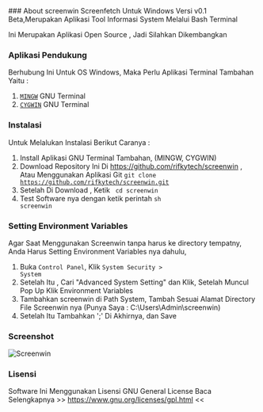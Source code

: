 <head>
<link rel="shortcut icon" type="image/x-icon" href="https://www.mexious.net/favicon.ico">
</head>
### About screenwin
Screenfetch Untuk Windows Versi v0.1 Beta,Merupakan Aplikasi Tool Informasi
System Melalui Bash Terminal

Ini Merupakan Aplikasi Open Source , Jadi Silahkan Dikembangkan 

### Aplikasi Pendukung
Berhubung Ini Untuk OS Windows, Maka Perlu Aplikasi Terminal Tambahan Yaitu :

1. <a href="http://www.mingw.org/"><code>MINGW</code></a> GNU Terminal
2. <a href="http://www.cygwin.com/"><code>CYGWIN</code></a> GNU Terminal

### Instalasi 
Untuk Melalukan Instalasi Berikut Caranya :

1. Install Aplikasi GNU Terminal Tambahan, (MINGW, CYGWIN)
2. Download Repository Ini Di https://github.com/rifkytech/screenwin , Atau Menggunakan Aplikasi Git <code>git clone https://github.com/rifkytech/screenwin.git</code>
3. Setelah Di Download , Ketik <code> cd screenwin</code>
4. Test Software nya dengan ketik perintah <code>sh screenwin</code>

### Setting Environment Variables
Agar Saat Menggunakan Screenwin tanpa harus ke directory tempatny,
Anda Harus Setting Environment Variables nya dahulu,

1. Buka <code>Control Panel</code>, Klik <code>System Security > System</code>
2. Setelah Itu , Cari "Advanced System Setting" dan Klik, Setelah Muncul Pop Up Klik Environment Variables
3. Tambahkan screenwin di Path System, Tambah Sesuai Alamat Directory File Screenwin nya (Punya Saya : C:\Users\Admin\screenwin)
4. Setelah Itu Tambahkan ';' Di Akhirnya, dan Save


### Screenshot
![Screenwin](https://rifkytech.github.io/screenwin/screenshot/bash.png)

### Lisensi
Software Ini Menggunakan Lisensi GNU General License 
Baca Selengkapnya >> <a href="https://www.gnu.org/licenses/gpl.html">https://www.gnu.org/licenses/gpl.html</a> <<
